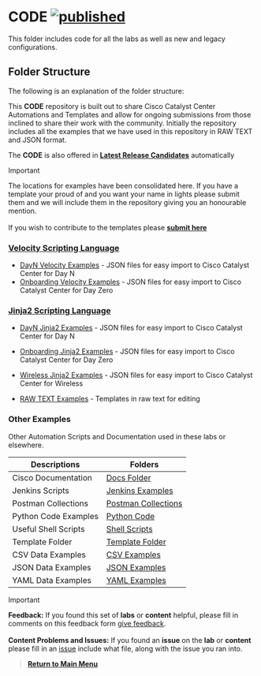 # CODE [![published](https://static.production.devnetcloud.com/codeexchange/assets/images/devnet-published.svg)](https://developer.cisco.com/codeexchange/github/repo/kebaldwi/DNAC-TEMPLATES)

This folder includes code for all the labs as well as new and legacy configurations.

## **Folder Structure**

The following is an explanation of the folder structure:

This **CODE** repository is built out to share Cisco Catalyst Center Automations and Templates and allow for ongoing submissions from those inclined to share their work with the community. Initially the repository includes all the examples that we have used in this repository in RAW TEXT and JSON format. 

The **CODE** is also offered in **[Latest Release Candidates](https://github.com/kebaldwi/DNAC-TEMPLATES/releases/latest)** automatically

> [!IMPORTANT]
> The locations for examples have been consolidated here. If you have a template your proud of and you want your name in lights please submit them and we will include them in the repository giving you an honourable mention.</br></br>
> If you wish to contribute to the templates please **[submit here](https://github.com/kebaldwi/DNAC-TEMPLATES/discussions/categories/feedback-and-ideas)**

### [Velocity Scripting Language](https://github.com/kebaldwi/DNAC-TEMPLATES/tree/master/CODE/TEMPLATES/VELOCITY/)

  * [DayN Velocity Examples](https://github.com/kebaldwi/DNAC-TEMPLATES/tree/master/CODE/TEMPLATES/VELOCITY/DAYN/JSON) - JSON files for easy import to Cisco Catalyst Center for Day N
  * [Onboarding Velocity Examples](https://github.com/kebaldwi/DNAC-TEMPLATES/tree/master/CODE/TEMPLATES/VELOCITY/ONBOARDING/JSON) - JSON files for easy import to Cisco Catalyst Center for Day Zero

### [Jinja2 Scripting Language](https://github.com/kebaldwi/DNAC-TEMPLATES/tree/master/CODE/TEMPLATES/JINJA2/)

  * [DayN Jinja2 Examples](https://github.com/kebaldwi/DNAC-TEMPLATES/tree/master/CODE/TEMPLATES/JINJA2/DAYN/JSON) - JSON files for easy import to Cisco Catalyst Center for Day N
  * [Onboarding Jinja2 Examples](https://github.com/kebaldwi/DNAC-TEMPLATES/tree/master/CODE/TEMPLATES/JINJA2/ONBOARDING/JSON) - JSON files for easy import to Cisco Catalyst Center for Day Zero
  * [Wireless Jinja2 Examples](https://github.com/kebaldwi/DNAC-TEMPLATES/tree/master/CODE/TEMPLATES/JINJA2/WIRELESS/JSON) - JSON files for easy import to Cisco Catalyst Center for Wireless
  
  * [RAW TEXT Examples](https://github.com/kebaldwi/DNAC-TEMPLATES/tree/master/CODE/TEMPLATES/JINJA2/DAYN/J2) - Templates in raw text for editing

### **Other Examples**

Other Automation Scripts and Documentation used in these labs or elsewhere.

|Descriptions         |Folders                                                                                     |
|---------------------|--------------------------------------------------------------------------------------------|
|Cisco Documentation  |[Docs Folder](https://github.com/kebaldwi/DNAC-TEMPLATES/tree/master/CODE/DOCS/)            |     
|Jenkins Scripts      |[Jenkins Examples](https://github.com/kebaldwi/DNAC-TEMPLATES/tree/master/CODE/JENKINS/)    | 
|Postman Collections  |[Postman Collections](https://github.com/kebaldwi/DNAC-TEMPLATES/tree/master/CODE/POSTMAN/) |
|Python Code Examples |[Python Code](https://github.com/kebaldwi/DNAC-TEMPLATES/tree/master/CODE/PYTHON/)          | 
|Useful Shell Scripts |[Shell Scripts](https://github.com/kebaldwi/DNAC-TEMPLATES/tree/master/CODE/SHELL/)         | 
|Template Folder      |[Template Folder](https://github.com/kebaldwi/DNAC-TEMPLATES/tree/master/CODE/TEMPLATES/)   |
|CSV Data Examples    |[CSV Examples](https://github.com/kebaldwi/DNAC-TEMPLATES/tree/master/CODE/DATA/CSV/)       |
|JSON Data Examples   |[JSON Examples](https://github.com/kebaldwi/DNAC-TEMPLATES/tree/master/CODE/DATA/JSON/)     |
|YAML Data Examples   |[YAML Examples](https://github.com/kebaldwi/DNAC-TEMPLATES/tree/master/CODE/DATA/YAML/)     |


> [!IMPORTANT]
> **Feedback:** If you found this set of **labs** or **content** helpful, please fill in comments on this feedback form [give feedback](https://github.com/kebaldwi/DNAC-TEMPLATES/discussions/new?category=feedback-and-ideas).</br></br>
**Content Problems and Issues:** If you found an **issue** on the **lab** or **content** please fill in an [issue](https://github.com/kebaldwi/DNAC-TEMPLATES/issues/new) include what file, along with the issue you ran into. 

> [**Return to Main Menu**](./README.md)

